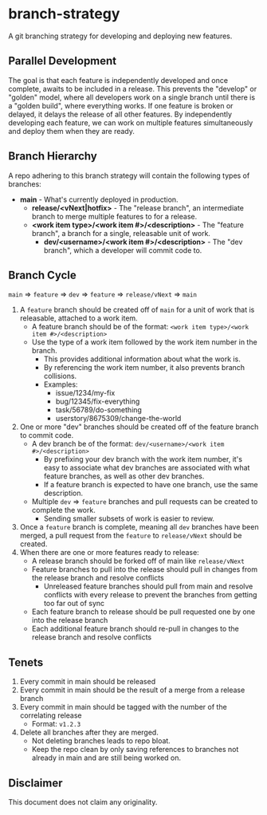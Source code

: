 # branch-strategy

A git branching strategy for developing and deploying new features.

## Parallel Development

The goal is that each feature is independently developed and once complete, awaits to be included in a release. This prevents the "develop" or "golden" model, where all developers work on a single branch until there is a "golden build", where everything works. If one feature is broken or delayed, it delays the release of all other features. By independently developing each feature, we can work on multiple features simultaneously and deploy them when they are ready.

## Branch Hierarchy

A repo adhering to this branch strategy will contain the following types of branches:

* **main** - What's currently deployed in production.
  * **release/\<vNext\|hotfix\>** - The "release branch", an intermediate branch to merge multiple features to for a release.
  * **\<work item type\>/\<work item #\>/\<description\>** - The "feature branch", a branch for a single, releasable unit of work.
    * **dev/\<username\>/\<work item #\>/\<description\>** - The "dev branch", which a developer will commit code to.

## Branch Cycle

`main` => `feature` => `dev` => `feature` => `release/vNext` => `main`

1. A `feature` branch should be created off of `main` for a unit of work that is releasable, attached to a work item.
   * A feature branch should be of the format: `<work item type>/<work item #>/<description>`
   * Use the type of a work item followed by the work item number in the branch.
      * This provides additional information about what the work is.
      * By referencing the work item number, it also prevents branch collisions.
      * Examples:
         * issue/1234/my-fix
         * bug/12345/fix-everything
         * task/56789/do-something
         * userstory/8675309/change-the-world
1. One or more "dev" branches should be created off of the feature branch to commit code.
   * A dev branch be of the format: `dev/<username>/<work item #>/<description>`
      * By prefixing your dev branch with the work item number, it's easy to associate what dev branches are associated with what feature branches, as well as other dev branches.
      * If a feature branch is expected to have one branch, use the same description.
   * Multiple `dev` => `feature` branches and pull requests can be created to complete the work.
      * Sending smaller subsets of work is easier to review.
1. Once a `feature` branch is complete, meaning all `dev` branches have been merged, a pull request from the `feature` to `release/vNext` should be created.
1. When there are one or more features ready to release:
   * A release branch should be forked off of main like `release/vNext`
   * Feature branches to pull into the release should pull in changes from the release branch and resolve conflicts
      * Unreleased feature branches should pull from main and resolve conflicts with every release to prevent the branches from getting too far out of sync
   * Each feature branch to release should be pull requested one by one into the release branch
   * Each additional feature branch should re-pull in changes to the release branch and resolve conflicts

## Tenets

1. Every commit in main should be released
1. Every commit in main should be the result of a merge from a release branch
1. Every commit in main should be tagged with the number of the correlating release
   * Format: `v1.2.3`
1. Delete all branches after they are merged.
   * Not deleting branches leads to repo bloat.
   * Keep the repo clean by only saving references to branches not already in main and are still being worked on.

## Disclaimer

This document does not claim any originality.